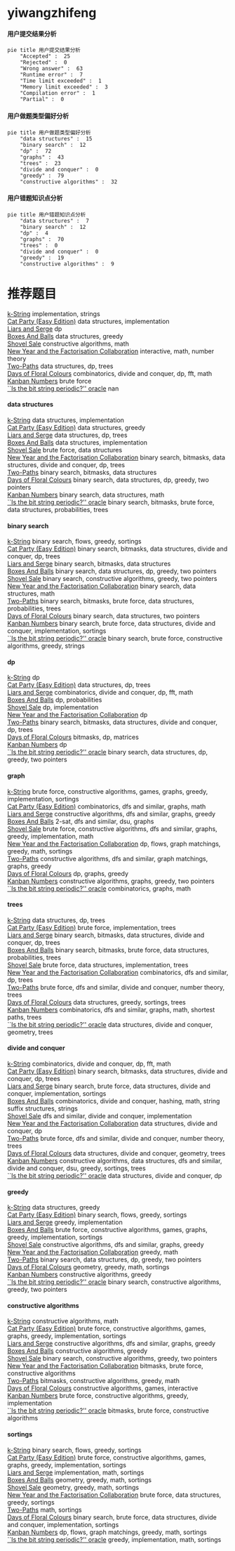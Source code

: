 # yiwangzhifeng
<!-- tabs:start -->
#### **用户提交结果分析**

```mermaid
pie title 用户提交结果分析
    "Accepted" :  25
    "Rejected" :  0
    "Wrong answer" :  63
    "Runtime error" :  7
    "Time limit exceeded" :  1
    "Memory limit exceeded" :  3
    "Compilation error" :  1
    "Partial" :  0
```
#### **用户做题类型偏好分析**

```mermaid
pie title 用户做题类型偏好分析
    "data structures" :  15
    "binary search" :  12
    "dp" :  72
    "graphs" :  43
    "trees" :  23
    "divide and conquer" :  0
    "greedy" :  79
    "constructive algorithms" :  32
```
#### **用户错题知识点分析**

```mermaid
pie title 用户错题知识点分析
    "data structures" :  7
    "binary search" :  12
    "dp" :  4
    "graphs" :  70
    "trees" :  0
    "divide and conquer" :  0
    "greedy" :  19
    "constructive algorithms" :  9
```
<!-- tabs:end -->
# 推荐题目
[k-String](http://codeforces.com/problemset/problem/219/A)		implementation,
                        strings		  
[Cat Party (Easy Edition)](http://codeforces.com/problemset/problem/1163/B1)		data structures,
                        implementation		  
[Liars and Serge](http://codeforces.com/problemset/problem/256/D)		dp		  
[Boxes And Balls](http://codeforces.com/problemset/problem/884/D)		data structures,
                        greedy		  
[Shovel Sale](http://codeforces.com/problemset/problem/899/D)		constructive algorithms,
                        math		  
[New Year and the Factorisation Collaboration](http://codeforces.com/problemset/problem/1091/G)		interactive,
                        math,
                        number theory		  
[Two-Paths](http://codeforces.com/problemset/problem/1000/G)		data structures,
                        dp,
                        trees		  
[Days of Floral Colours](http://codeforces.com/problemset/problem/848/E)		combinatorics,
                        divide and conquer,
                        dp,
                        fft,
                        math		  
[Kanban Numbers](http://codeforces.com/problemset/problem/1145/B)		brute force		  
[``Is the bit string periodic?'' oracle](http://codeforces.com/problemset/problem/1116/C2)		nan		  
<!-- tabs:start -->
#### **data structures**
[k-String](http://codeforces.com/problemset/problem/1163/B1)		data structures,
                        implementation		  
[Cat Party (Easy Edition)](http://codeforces.com/problemset/problem/884/D)		data structures,
                        greedy		  
[Liars and Serge](http://codeforces.com/problemset/problem/1000/G)		data structures,
                        dp,
                        trees		  
[Boxes And Balls](http://codeforces.com/problemset/problem/295/A)		data structures,
                        implementation		  
[Shovel Sale](http://codeforces.com/problemset/problem/940/F)		brute force,
                        data structures		  
[New Year and the Factorisation Collaboration](https://codeforces.com/contest/1447/problem/E)		binary search,
                        bitmasks,
                        data structures,
                        divide and conquer,
                        dp,
                        trees		  
[Two-Paths](http://codeforces.com/problemset/problem/400/E)		binary search,
                        bitmasks,
                        data structures		  
[Days of Floral Colours](http://codeforces.com/problemset/problem/1492/C)		binary search,
                        data structures,
                        dp,
                        greedy,
                        two pointers		  
[Kanban Numbers](http://codeforces.com/problemset/problem/1490/G)		binary search,
                        data structures,
                        math		  
[``Is the bit string periodic?'' oracle](http://codeforces.com/problemset/problem/1479/D)		binary search,
                        bitmasks,
                        brute force,
                        data structures,
                        probabilities,
                        trees		  
#### **binary search**
[k-String](http://codeforces.com/problemset/problem/1119/B)		binary search,
                        flows,
                        greedy,
                        sortings		  
[Cat Party (Easy Edition)](https://codeforces.com/contest/1447/problem/E)		binary search,
                        bitmasks,
                        data structures,
                        divide and conquer,
                        dp,
                        trees		  
[Liars and Serge](http://codeforces.com/problemset/problem/400/E)		binary search,
                        bitmasks,
                        data structures		  
[Boxes And Balls](http://codeforces.com/problemset/problem/1492/C)		binary search,
                        data structures,
                        dp,
                        greedy,
                        two pointers		  
[Shovel Sale](http://codeforces.com/problemset/problem/1463/D)		binary search,
                        constructive algorithms,
                        greedy,
                        two pointers		  
[New Year and the Factorisation Collaboration](http://codeforces.com/problemset/problem/1490/G)		binary search,
                        data structures,
                        math		  
[Two-Paths](http://codeforces.com/problemset/problem/1479/D)		binary search,
                        bitmasks,
                        brute force,
                        data structures,
                        probabilities,
                        trees		  
[Days of Floral Colours](http://codeforces.com/problemset/problem/1436/E)		binary search,
                        data structures,
                        two pointers		  
[Kanban Numbers](http://codeforces.com/problemset/problem/1461/D)		binary search,
                        brute force,
                        data structures,
                        divide and conquer,
                        implementation,
                        sortings		  
[``Is the bit string periodic?'' oracle](http://codeforces.com/problemset/problem/1493/C)		binary search,
                        brute force,
                        constructive algorithms,
                        greedy,
                        strings		  
#### **dp**
[k-String](http://codeforces.com/problemset/problem/256/D)		dp		  
[Cat Party (Easy Edition)](http://codeforces.com/problemset/problem/1000/G)		data structures,
                        dp,
                        trees		  
[Liars and Serge](http://codeforces.com/problemset/problem/848/E)		combinatorics,
                        divide and conquer,
                        dp,
                        fft,
                        math		  
[Boxes And Balls](http://codeforces.com/problemset/problem/277/D)		dp,
                        probabilities		  
[Shovel Sale](http://codeforces.com/problemset/problem/1206/B)		dp,
                        implementation		  
[New Year and the Factorisation Collaboration](http://codeforces.com/problemset/problem/264/C)		dp		  
[Two-Paths](https://codeforces.com/contest/1447/problem/E)		binary search,
                        bitmasks,
                        data structures,
                        divide and conquer,
                        dp,
                        trees		  
[Days of Floral Colours](http://codeforces.com/problemset/problem/1152/F1)		bitmasks,
                        dp,
                        matrices		  
[Kanban Numbers](http://codeforces.com/problemset/problem/933/A)		dp		  
[``Is the bit string periodic?'' oracle](http://codeforces.com/problemset/problem/1492/C)		binary search,
                        data structures,
                        dp,
                        greedy,
                        two pointers		  
#### **graph**
[k-String](http://codeforces.com/problemset/problem/1333/D)		brute force,
                        constructive algorithms,
                        games,
                        graphs,
                        greedy,
                        implementation,
                        sortings		  
[Cat Party (Easy Edition)](http://codeforces.com/problemset/problem/711/D)		combinatorics,
                        dfs and similar,
                        graphs,
                        math		  
[Liars and Serge](http://codeforces.com/problemset/problem/1325/F)		constructive algorithms,
                        dfs and similar,
                        graphs,
                        greedy		  
[Boxes And Balls](http://codeforces.com/problemset/problem/228/E)		2-sat,
                        dfs and similar,
                        dsu,
                        graphs		  
[Shovel Sale](http://codeforces.com/problemset/problem/1487/C)		brute force,
                        constructive algorithms,
                        dfs and similar,
                        graphs,
                        greedy,
                        implementation,
                        math		  
[New Year and the Factorisation Collaboration](http://codeforces.com/problemset/problem/1437/C)		dp,
                        flows,
                        graph matchings,
                        greedy,
                        math,
                        sortings		  
[Two-Paths](http://codeforces.com/problemset/problem/1470/D)		constructive algorithms,
                        dfs and similar,
                        graph matchings,
                        graphs,
                        greedy		  
[Days of Floral Colours](http://codeforces.com/problemset/problem/1476/C)		dp,
                        graphs,
                        greedy		  
[Kanban Numbers](http://codeforces.com/problemset/problem/1304/D)		constructive algorithms,
                        graphs,
                        greedy,
                        two pointers		  
[``Is the bit string periodic?'' oracle](http://codeforces.com/problemset/problem/1475/C)		combinatorics,
                        graphs,
                        math		  
#### **trees**
[k-String](http://codeforces.com/problemset/problem/1000/G)		data structures,
                        dp,
                        trees		  
[Cat Party (Easy Edition)](http://codeforces.com/problemset/problem/960/D)		brute force,
                        implementation,
                        trees		  
[Liars and Serge](https://codeforces.com/contest/1447/problem/E)		binary search,
                        bitmasks,
                        data structures,
                        divide and conquer,
                        dp,
                        trees		  
[Boxes And Balls](http://codeforces.com/problemset/problem/1479/D)		binary search,
                        bitmasks,
                        brute force,
                        data structures,
                        probabilities,
                        trees		  
[Shovel Sale](http://codeforces.com/problemset/problem/1511/C)		brute force,
                        data structures,
                        implementation,
                        trees		  
[New Year and the Factorisation Collaboration](http://codeforces.com/problemset/problem/1499/F)		combinatorics,
                        dfs and similar,
                        dp,
                        trees		  
[Two-Paths](http://codeforces.com/problemset/problem/1491/E)		brute force,
                        dfs and similar,
                        divide and conquer,
                        number theory,
                        trees		  
[Days of Floral Colours](http://codeforces.com/problemset/problem/1466/D)		data structures,
                        greedy,
                        sortings,
                        trees		  
[Kanban Numbers](http://codeforces.com/problemset/problem/1495/D)		combinatorics,
                        dfs and similar,
                        graphs,
                        math,
                        shortest paths,
                        trees		  
[``Is the bit string periodic?'' oracle](http://codeforces.com/problemset/problem/1303/G)		data structures,
                        divide and conquer,
                        geometry,
                        trees		  
#### **divide and conquer**
[k-String](http://codeforces.com/problemset/problem/848/E)		combinatorics,
                        divide and conquer,
                        dp,
                        fft,
                        math		  
[Cat Party (Easy Edition)](https://codeforces.com/contest/1447/problem/E)		binary search,
                        bitmasks,
                        data structures,
                        divide and conquer,
                        dp,
                        trees		  
[Liars and Serge](http://codeforces.com/problemset/problem/1461/D)		binary search,
                        brute force,
                        data structures,
                        divide and conquer,
                        implementation,
                        sortings		  
[Boxes And Balls](http://codeforces.com/problemset/problem/1466/G)		combinatorics,
                        divide and conquer,
                        hashing,
                        math,
                        string suffix structures,
                        strings		  
[Shovel Sale](http://codeforces.com/problemset/problem/1490/D)		dfs and similar,
                        divide and conquer,
                        implementation		  
[New Year and the Factorisation Collaboration](https://codeforces.com/contest/1483/problem/C)		data structures,
                        divide and conquer,
                        dp		  
[Two-Paths](http://codeforces.com/problemset/problem/1491/E)		brute force,
                        dfs and similar,
                        divide and conquer,
                        number theory,
                        trees		  
[Days of Floral Colours](http://codeforces.com/problemset/problem/1303/G)		data structures,
                        divide and conquer,
                        geometry,
                        trees		  
[Kanban Numbers](http://codeforces.com/problemset/problem/1494/D)		constructive algorithms,
                        data structures,
                        dfs and similar,
                        divide and conquer,
                        dsu,
                        greedy,
                        sortings,
                        trees		  
[``Is the bit string periodic?'' oracle](http://codeforces.com/problemset/problem/1482/E)		data structures,
                        divide and conquer,
                        dp		  
#### **greedy**
[k-String](http://codeforces.com/problemset/problem/884/D)		data structures,
                        greedy		  
[Cat Party (Easy Edition)](http://codeforces.com/problemset/problem/1119/B)		binary search,
                        flows,
                        greedy,
                        sortings		  
[Liars and Serge](http://codeforces.com/problemset/problem/1119/A)		greedy,
                        implementation		  
[Boxes And Balls](http://codeforces.com/problemset/problem/1333/D)		brute force,
                        constructive algorithms,
                        games,
                        graphs,
                        greedy,
                        implementation,
                        sortings		  
[Shovel Sale](http://codeforces.com/problemset/problem/1325/F)		constructive algorithms,
                        dfs and similar,
                        graphs,
                        greedy		  
[New Year and the Factorisation Collaboration](http://codeforces.com/problemset/problem/1060/D)		greedy,
                        math		  
[Two-Paths](http://codeforces.com/problemset/problem/1492/C)		binary search,
                        data structures,
                        dp,
                        greedy,
                        two pointers		  
[Days of Floral Colours](https://codeforces.com/contest/1496/problem/C)		geometry,
                        greedy,
                        math,
                        sortings		  
[Kanban Numbers](http://codeforces.com/problemset/problem/1493/A)		constructive algorithms,
                        greedy		  
[``Is the bit string periodic?'' oracle](http://codeforces.com/problemset/problem/1463/D)		binary search,
                        constructive algorithms,
                        greedy,
                        two pointers		  
#### **constructive algorithms**
[k-String](http://codeforces.com/problemset/problem/899/D)		constructive algorithms,
                        math		  
[Cat Party (Easy Edition)](http://codeforces.com/problemset/problem/1333/D)		brute force,
                        constructive algorithms,
                        games,
                        graphs,
                        greedy,
                        implementation,
                        sortings		  
[Liars and Serge](http://codeforces.com/problemset/problem/1325/F)		constructive algorithms,
                        dfs and similar,
                        graphs,
                        greedy		  
[Boxes And Balls](http://codeforces.com/problemset/problem/1493/A)		constructive algorithms,
                        greedy		  
[Shovel Sale](http://codeforces.com/problemset/problem/1463/D)		binary search,
                        constructive algorithms,
                        greedy,
                        two pointers		  
[New Year and the Factorisation Collaboration](https://codeforces.com/contest/1456/problem/B)		bitmasks,
                        brute force,
                        constructive algorithms		  
[Two-Paths](http://codeforces.com/problemset/problem/1492/D)		bitmasks,
                        constructive algorithms,
                        greedy,
                        math		  
[Days of Floral Colours](https://codeforces.com/contest/1504/problem/D)		constructive algorithms,
                        games,
                        interactive		  
[Kanban Numbers](https://codeforces.com/contest/1483/problem/A)		brute force,
                        constructive algorithms,
                        greedy,
                        implementation		  
[``Is the bit string periodic?'' oracle](https://codeforces.com/contest/1457/problem/D)		bitmasks,
                        brute force,
                        constructive algorithms		  
#### **sortings**
[k-String](http://codeforces.com/problemset/problem/1119/B)		binary search,
                        flows,
                        greedy,
                        sortings		  
[Cat Party (Easy Edition)](http://codeforces.com/problemset/problem/1333/D)		brute force,
                        constructive algorithms,
                        games,
                        graphs,
                        greedy,
                        implementation,
                        sortings		  
[Liars and Serge](http://codeforces.com/problemset/problem/1478/C)		implementation,
                        math,
                        sortings		  
[Boxes And Balls](https://codeforces.com/contest/1496/problem/C)		geometry,
                        greedy,
                        math,
                        sortings		  
[Shovel Sale](http://codeforces.com/problemset/problem/1495/A)		geometry,
                        greedy,
                        math,
                        sortings		  
[New Year and the Factorisation Collaboration](http://codeforces.com/problemset/problem/1497/A)		brute force,
                        data structures,
                        greedy,
                        sortings		  
[Two-Paths](http://codeforces.com/problemset/problem/1427/A)		math,
                        sortings		  
[Days of Floral Colours](http://codeforces.com/problemset/problem/1461/D)		binary search,
                        brute force,
                        data structures,
                        divide and conquer,
                        implementation,
                        sortings		  
[Kanban Numbers](http://codeforces.com/problemset/problem/1437/C)		dp,
                        flows,
                        graph matchings,
                        greedy,
                        math,
                        sortings		  
[``Is the bit string periodic?'' oracle](http://codeforces.com/problemset/problem/1473/A)		greedy,
                        implementation,
                        math,
                        sortings		  
<!-- tabs:end -->
